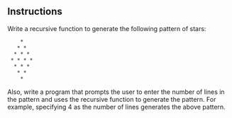 ## Instructions ##

Write a recursive function to generate the following pattern of stars:
    
        *
       * *
      * * *
     * * * *
      * * *
       * *
        *

Also, write a program that prompts the user to enter the number of lines in the pattern and uses the recursive function to generate the pattern. For example, specifying 4 as the number of lines generates the above pattern.

